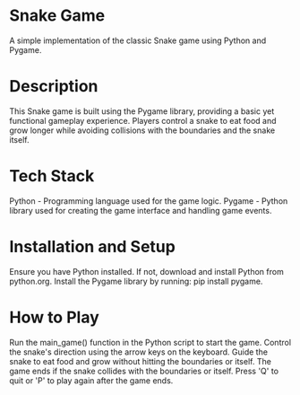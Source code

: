 # Snake Game
A simple implementation of the classic Snake game using Python and Pygame.

# Description
This Snake game is built using the Pygame library, providing a basic yet functional gameplay experience. Players control a snake to eat food and grow longer while avoiding collisions with the boundaries and the snake itself.

# Tech Stack
Python - Programming language used for the game logic.
Pygame - Python library used for creating the game interface and handling game events.
# Installation and Setup
Ensure you have Python installed. If not, download and install Python from python.org.
Install the Pygame library by running: pip install pygame.
# How to Play
Run the main_game() function in the Python script to start the game.
Control the snake's direction using the arrow keys on the keyboard.
Guide the snake to eat food and grow without hitting the boundaries or itself.
The game ends if the snake collides with the boundaries or itself.
Press 'Q' to quit or 'P' to play again after the game ends.
